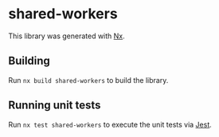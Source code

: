 # shared-workers

This library was generated with [Nx](https://nx.dev).

## Building

Run `nx build shared-workers` to build the library.

## Running unit tests

Run `nx test shared-workers` to execute the unit tests via [Jest](https://jestjs.io).
